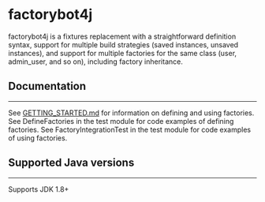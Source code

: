 # factorybot4j
factorybot4j is a fixtures replacement with a straightforward definition syntax, support for multiple build strategies (saved instances, unsaved instances), and support for multiple factories for the same class (user, admin_user, and so on), including factory inheritance.

## Documentation
___
See [GETTING_STARTED.md] for information on defining and using factories.
See DefineFactories in the test module for code examples of defining factories.
See FactoryIntegrationTest in the test module for code examples of using factories.

[GETTING_STARTED.md]: https://github.com/neoistheone123/factorybot4j/blob/master/GETTING_STARTED.md

## Supported Java versions
___
Supports JDK 1.8+

